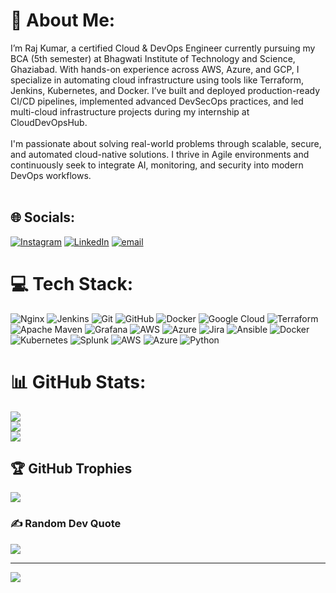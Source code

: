 # 💫 About Me:
I’m Raj Kumar, a certified Cloud & DevOps Engineer currently pursuing my BCA (5th semester) at Bhagwati Institute of Technology and Science, Ghaziabad. With hands-on experience across AWS, Azure, and GCP, I specialize in automating cloud infrastructure using tools like Terraform, Jenkins, Kubernetes, and Docker. I’ve built and deployed production-ready CI/CD pipelines, implemented advanced DevSecOps practices, and led multi-cloud infrastructure projects during my internship at CloudDevOpsHub.<br><br>I'm passionate about solving real-world problems through scalable, secure, and automated cloud-native solutions. I thrive in Agile environments and continuously seek to integrate AI, monitoring, and security into modern DevOps workflows.<br><br>


## 🌐 Socials:
[![Instagram](https://img.shields.io/badge/Instagram-%23E4405F.svg?logo=Instagram&logoColor=white)](https://instagram.com/https://www.instagram.com/rocky.raj_420/) [![LinkedIn](https://img.shields.io/badge/LinkedIn-%230077B5.svg?logo=linkedin&logoColor=white)](https://linkedin.com/in/https://www.linkedin.com/in/rajkumar-techie/) [![email](https://img.shields.io/badge/Email-D14836?logo=gmail&logoColor=white)](mailto:rajv69023@gmail.com) 

# 💻 Tech Stack:
![Nginx](https://img.shields.io/badge/nginx-%23009639.svg?style=for-the-badge&logo=nginx&logoColor=white) ![Jenkins](https://img.shields.io/badge/jenkins-%232C5263.svg?style=for-the-badge&logo=jenkins&logoColor=white) ![Git](https://img.shields.io/badge/git-%23F05033.svg?style=for-the-badge&logo=git&logoColor=white) ![GitHub](https://img.shields.io/badge/github-%23121011.svg?style=for-the-badge&logo=github&logoColor=white) ![Docker](https://img.shields.io/badge/docker-%230db7ed.svg?style=for-the-badge&logo=docker&logoColor=white) ![Google Cloud](https://img.shields.io/badge/GoogleCloud-%234285F4.svg?style=for-the-badge&logo=google-cloud&logoColor=white) ![Terraform](https://img.shields.io/badge/terraform-%235835CC.svg?style=for-the-badge&logo=terraform&logoColor=white) ![Apache Maven](https://img.shields.io/badge/Apache%20Maven-C71A36?style=for-the-badge&logo=Apache%20Maven&logoColor=white) ![Grafana](https://img.shields.io/badge/grafana-%23F46800.svg?style=for-the-badge&logo=grafana&logoColor=white) ![AWS](https://img.shields.io/badge/AWS-%23FF9900.svg?style=for-the-badge&logo=amazon-aws&logoColor=white) ![Azure](https://img.shields.io/badge/azure-%230072C6.svg?style=for-the-badge&logo=microsoftazure&logoColor=white) ![Jira](https://img.shields.io/badge/jira-%230A0FFF.svg?style=for-the-badge&logo=jira&logoColor=white) ![Ansible](https://img.shields.io/badge/ansible-%231A1918.svg?style=for-the-badge&logo=ansible&logoColor=white) ![Docker](https://img.shields.io/badge/docker-%230db7ed.svg?style=for-the-badge&logo=docker&logoColor=white) ![Kubernetes](https://img.shields.io/badge/kubernetes-%23326ce5.svg?style=for-the-badge&logo=kubernetes&logoColor=white) ![Splunk](https://img.shields.io/badge/splunk-%23000000.svg?style=for-the-badge&logo=splunk&logoColor=white) ![AWS](https://img.shields.io/badge/AWS-%23FF9900.svg?style=for-the-badge&logo=amazon-aws&logoColor=white) ![Azure](https://img.shields.io/badge/azure-%230072C6.svg?style=for-the-badge&logo=microsoftazure&logoColor=white) ![Python](https://img.shields.io/badge/python-3670A0?style=for-the-badge&logo=python&logoColor=ffdd54)
# 📊 GitHub Stats:
![](https://github-readme-stats.vercel.app/api?username=rajv69023&theme=synthwave&hide_border=false&include_all_commits=false&count_private=false)<br/>
![](https://nirzak-streak-stats.vercel.app/?user=rajv69023&theme=synthwave&hide_border=false)<br/>
![](https://github-readme-stats.vercel.app/api/top-langs/?username=rajv69023&theme=synthwave&hide_border=false&include_all_commits=false&count_private=false&layout=compact)

## 🏆 GitHub Trophies
![](https://github-profile-trophy.vercel.app/?username=rajv69023&theme=radical&no-frame=false&no-bg=true&margin-w=4)

### ✍️ Random Dev Quote
![](https://quotes-github-readme.vercel.app/api?type=horizontal&theme=radical)

---
[![](https://visitcount.itsvg.in/api?id=rajv69023&icon=0&color=0)](https://visitcount.itsvg.in)

<!-- Proudly created with GPRM ( https://gprm.itsvg.in ) -->
